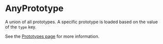 # AnyPrototype

A union of all prototypes. A specific prototype is loaded based on the value of the `type` key.

See the [Prototypes page](prototype:prototypes) for more information.

